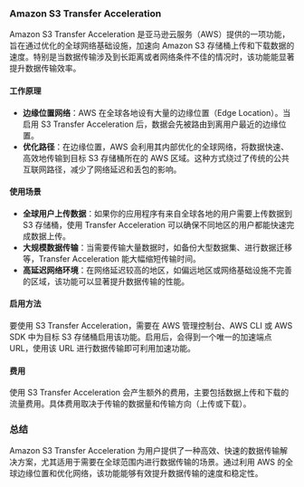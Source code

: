 ### Amazon S3 Transfer Acceleration

Amazon S3 Transfer Acceleration 是亚马逊云服务（AWS）提供的一项功能，旨在通过优化的全球网络基础设施，加速向 Amazon S3
存储桶上传和下载数据的速度。特别是当数据传输涉及到长距离或者网络条件不佳的情况时，该功能能显著提升数据传输效率。

#### 工作原理

- **边缘位置网络**：AWS 在全球各地设有大量的边缘位置（Edge Location）。当启用 S3 Transfer Acceleration 后，数据会先被路由到离用户最近的边缘位置。
- **优化路径**：在边缘位置，AWS 会利用其内部优化的全球网络，将数据快速、高效地传输到目标 S3 存储桶所在的 AWS
  区域。这种方式绕过了传统的公共互联网路径，减少了网络延迟和丢包的影响。

#### 使用场景

- **全球用户上传数据**：如果你的应用程序有来自全球各地的用户需要上传数据到 S3 存储桶，使用 Transfer Acceleration
  可以确保不同地区的用户都能快速完成数据上传。
- **大规模数据传输**：当需要传输大量数据时，如备份大型数据集、进行数据迁移等，Transfer Acceleration 能大幅缩短传输时间。
- **高延迟网络环境**：在网络延迟较高的地区，如偏远地区或网络基础设施不完善的区域，该功能可以显著提升数据传输的性能。

#### 启用方法

要使用 S3 Transfer Acceleration，需要在 AWS 管理控制台、AWS CLI 或 AWS SDK 中为目标 S3 存储桶启用该功能。启用后，会得到一个唯一的加速端点
URL，使用该 URL 进行数据传输即可利用加速功能。

#### 费用

使用 S3 Transfer Acceleration 会产生额外的费用，主要包括数据上传和下载的流量费用。具体费用取决于传输的数据量和传输方向（上传或下载）。

### 总结

Amazon S3 Transfer Acceleration 为用户提供了一种高效、快速的数据传输解决方案，尤其适用于需要在全球范围内进行数据传输的场景。通过利用
AWS 的全球边缘位置和优化网络，该功能能够有效提升数据传输的速度和稳定性。 